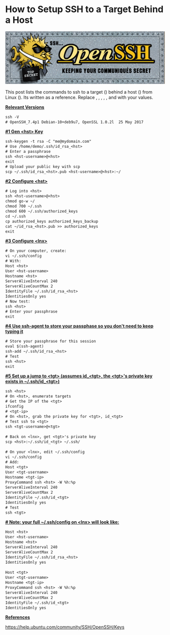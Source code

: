 # How to Setup SSH to a Target Behind a Host

![OpenSSH_logo](OpenSSH_logo.gif)

This post lists the commands to ssh to a target (<tgt>) behind a host (<hst>) from Linux (<lnx>). Its written as a reference. Replace <tgt>, <tgt-username>, <tgt-ip>, <hst>, <hst-username>, and <lnx> with your values.

**<u><span>Relevant Versions</span></u>**

```
ssh -V
# OpenSSH_7.4p1 Debian-10+deb9u7, OpenSSL 1.0.2l  25 May 2017
```

**<u><span><a href="https://www.centennialsoftwaresolutions.com/blog/hashtags/1" target="__blank"><span>#1</span></a><span> Gen &lt;hst&gt; Key</span></span></u>**

```
ssh-keygen -t rsa -C "me@mydomain.com"
# Use /home/demo/.ssh/id_rsa_<hst>
# Enter a passphrase
ssh <hst-username>@<hst>
exit 
# Upload your public key with scp
scp ~/.ssh/id_rsa_<hst>.pub <hst-username>@<hst>:~/
```

**<u><span><a href="https://www.centennialsoftwaresolutions.com/blog/hashtags/2" target="__blank"><span>#2</span></a><span> Configure &lt;hst&gt;</span></span></u>**

```
# Log into <hst> 
ssh <hst-username>@<hst>
chmod go-w ~/
chmod 700 ~/.ssh
chmod 600 ~/.ssh/authorized_keys
cd ~/.ssh
cp authorized_keys authorized_keys_backup
cat ~/id_rsa_<hst>.pub >> authorized_keys
exit
```

**<u><span><a href="https://www.centennialsoftwaresolutions.com/blog/hashtags/3" target="__blank"><span>#3</span></a><span> Configure &lt;lnx&gt;</span></span></u>**

```
# On your computer, create:
vi ~/.ssh/config
# With:
Host <hst>
User <hst-username>
Hostname <hst>
ServerAliveInterval 240
ServerAliveCountMax 2
IdentityFile ~/.ssh/id_rsa_<hst>
IdentitiesOnly yes
# Now test:
ssh <hst>
# Enter your passphrase
exit
```

**<u><span><a href="https://www.centennialsoftwaresolutions.com/blog/hashtags/4" target="__blank"><span>#4</span></a><span> Use ssh-agent to store your passphase so you don't need to keep typing it</span></span></u>**

```
# Store your passphrase for this session
eval $(ssh-agent)
ssh-add ~/.ssh/id_rsa_<hst>
# Test
ssh <hst>
exit
```

**<u><span><a href="https://www.centennialsoftwaresolutions.com/blog/hashtags/5" target="__blank"><span>#5</span></a><span> Set up a jump to &lt;tgt&gt; (assumes id_&lt;tgt&gt;, the &lt;tgt&gt;'s private key exists in ~/.ssh/id_&lt;tgt&gt;)</span></span></u>**

```
ssh <hst>
# On <hst>, enumerate targets
# Get the IP of the <tgt>
ifconfig
# <tgt-ip>
# On <hst>, grab the private key for <tgt>, id_<tgt>
# Test ssh to <tgt>
ssh <tgt-username>@<tgt>

# Back on <lnx>, get <tgt>'s private key
scp <hst>:~/.ssh/id_<tgt> ~/.ssh/

# On your <lnx>, edit ~/.ssh/config
vi ~/.ssh/config
# Add:
Host <tgt>
User <tgt-username>
Hostname <tgt-ip>
ProxyCommand ssh <hst> -W %h:%p
ServerAliveInterval 240
ServerAliveCountMax 2
IdentityFile ~/.ssh/id_<tgt>
IdentitiesOnly yes
# Test
ssh <tgt>
```

**<u><span># Note: your full ~/.ssh/config on &lt;lnx&gt; will look like:</span></u>**

```
Host <hst>
User <hst-username>
Hostname <hst>
ServerAliveInterval 240
ServerAliveCountMax 2
IdentityFile ~/.ssh/id_rsa_<hst>
IdentitiesOnly yes

Host <tgt>
User <tgt-username>
Hostname <tgt-ip>
ProxyCommand ssh <hst> -W %h:%p
ServerAliveInterval 240
ServerAliveCountMax 2
IdentityFile ~/.ssh/id_<tgt>
IdentitiesOnly yes
```

**<u><span>References</span></u>**

https://help.ubuntu.com/community/SSH/OpenSSH/Keys